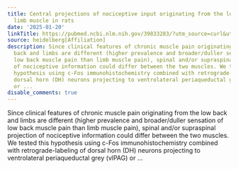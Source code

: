 ```yaml
---
title: Central projections of nociceptive input originating from the low back and
  limb muscle in rats
date: '2025-01-20'
linkTitle: https://pubmed.ncbi.nlm.nih.gov/39833283/?utm_source=curl&utm_medium=rss&utm_campaign=pubmed-2&utm_content=1FakS-2QOkCT8HsMOQP1bCRQ4YzyumYOmxmF0moLsQ3dFB1E9V&fc=20220326224207&ff=20250121170941&v=2.18.0.post9+e462414
source: heidelberg[Affiliation]
description: Since clinical features of chronic muscle pain originating from the low
  back and limbs are different (higher prevalence and broader/duller sensation of
  low back muscle pain than limb muscle pain), spinal and/or supraspinal projection
  of nociceptive information could differ between the two muscles. We tested this
  hypothesis using c-Fos immunohistochemistry combined with retrograde-labeling of
  dorsal horn (DH) neurons projecting to ventrolateral periaqueductal grey (vlPAG)
  or ...
disable_comments: true
---
```

Since clinical features of chronic muscle pain originating from the low back and limbs are different (higher prevalence and broader/duller sensation of low back muscle pain than limb muscle pain), spinal and/or supraspinal projection of nociceptive information could differ between the two muscles. We tested this hypothesis using c-Fos immunohistochemistry combined with retrograde-labeling of dorsal horn (DH) neurons projecting to ventrolateral periaqueductal grey (vlPAG) or ...